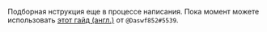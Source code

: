 Подборная нструкция еще в процессе написания. Пока момент можете использовать [этот гайд (англ.)](https://docs.google.com/document/d/1sm9ukRzXaT3fBbYx4hUsZmpQrd-RkNVQ2OD1W6r46ew/edit) от `@Daswf852#5539`.